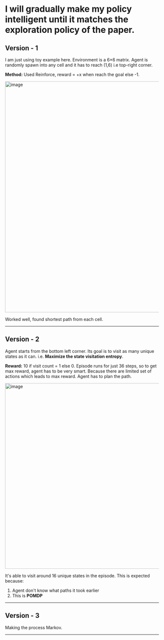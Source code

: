 
# I will gradually make my policy intelligent until it matches the exploration policy of the paper.

## Version - 1

I am just using toy example here.
Environment is a 6×6 matrix.
Agent is randomly spawn into any cell and it has to reach (1,6) i.e top-right corner.

**Method:**
Used Reinforce, reward = +x when reach the goal else -1.

<img width="509" height="753" alt="image" src="https://github.com/user-attachments/assets/83a7c429-4e18-43f7-8015-d736dbacce12" />

Worked well, found shortest path from each cell.

---

## Version - 2

Agent starts from the bottom left corner. Its goal is to visit as many unique states as it can.
i.e. **Maximize the state visitation entropy**.

**Reward:**
10 if visit count = 1 else 0.
Episode runs for just 36 steps, so to get max reward, agent has to be very smart.
Because there are limited set of actions which leads to max reward.
Agent has to plan the path.

<img width="818" height="605" alt="image" src="https://github.com/user-attachments/assets/40f5b62e-18e4-4b48-a7e9-3fd99fabd7a2" />

It's able to visit around 16 unique states in the episode.
This is expected because:

1. Agent don't know what paths it took earlier
2. This is **POMDP**

---

## Version - 3

Making the process Markov.

---
